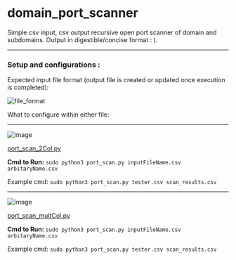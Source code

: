 # domain_port_scanner
Simple csv input, csv output recursive open port scanner of domain and subdomains. Output in digestible/concise format : ).

-------------------------------------------------------------------------------------------------------------------------------------

### Setup and configurations : 
Expected input file format (output file is created or updated once execution is completed):

![file_format](https://github.com/bricknermon/domain_port_scanner/assets/94518180/809bbfd2-76af-4fb0-b3d8-9456e16250c3)

What to configure within either file:


-------------------------------------------------------------------------------------------------------------------------------------

![image](https://github.com/bricknermon/domain_port_scanner/assets/94518180/6f0fd34d-5f88-4385-9aa5-30a7ca0dc6a9)

[port_scan_2Col.py](https://github.com/bricknermon/domain_port_scanner/blob/main/port_scan_2Col.py)

**Cmd to Run:** ```sudo python3 port_scan.py inputFileName.csv arbitaryName.csv```

Example cmd: ```sudo python3 port_scan.py tester.csv scan_results.csv```

-------------------------------------------------------------------------------------------------------------------------------------

![image](https://github.com/bricknermon/domain_port_scanner/assets/94518180/9a4cdc31-fdbf-434b-95fb-c4fddda84a05)

[port_scan_multCol.py](https://github.com/bricknermon/domain_port_scanner/blob/main/port_scan_multCol.py)

**Cmd to Run:** ```sudo python3 port_scan.py inputFileName.csv arbitaryName.csv```

Example cmd: ```sudo python3 port_scan.py tester.csv scan_results.csv```
